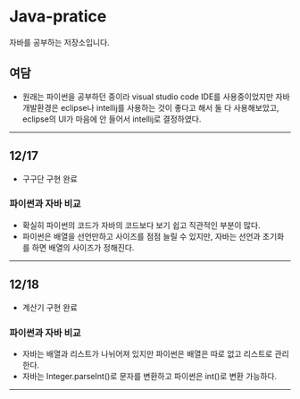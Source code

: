 # Java-pratice
자바를 공부하는 저장소입니다.

## 여담
* 원래는 파이썬을 공부하던 중이라 visual studio code IDE를 사용중이었지만 
자바개발환경은 eclipse나 intellij를 사용하는 것이 좋다고 해서 둘 다 사용해보았고,
eclipse의 UI가 마음에 안 들어서 intellij로 결정하였다.

***

## 12/17
* 구구단 구현 완료

### 파이썬과 자바 비교
* 확실히 파이썬의 코드가 자바의 코드보다 보기 쉽고 직관적인 부분이 많다.
* 파이썬은 배열을 선언만하고 사이즈를 점점 늘릴 수 있지만, 자바는 선언과 초기화를 하면 배열의 사이즈가 정해진다.

***

## 12/18
* 계산기 구현 완료

### 파이썬과 자바 비교
* 자바는 배열과 리스트가 나뉘어져 있지만 파이썬은 배열은 따로 없고 리스트로 관리한다.
* 자바는 Integer.parseInt()로 문자를 변환하고 파이썬은 int()로 변환 가능하다.

***